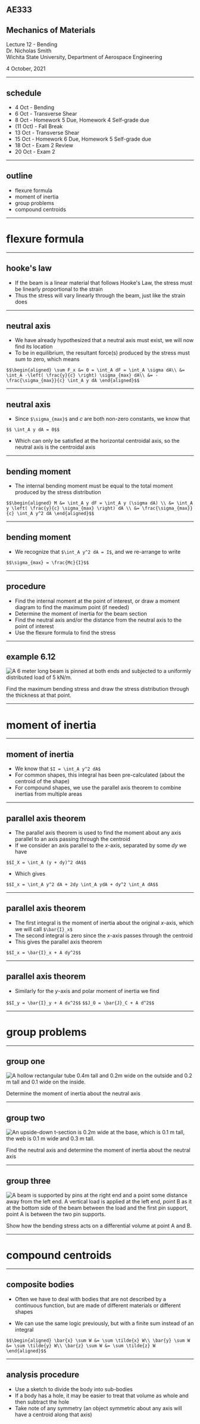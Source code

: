 ## AE333
## Mechanics of Materials
Lecture 12 - Bending<br/>
Dr. Nicholas Smith<br/>
Wichita State University, Department of Aerospace Engineering

4 October, 2021

----
## schedule

- 4 Oct - Bending
- 6 Oct - Transverse Shear
- 8 Oct - Homework 5 Due, Homework 4 Self-grade due
- (11 Oct) - Fall Break
- 13 Oct - Transverse Shear
- 15 Oct - Homework 6 Due, Homework 5 Self-grade due
- 18 Oct - Exam 2 Review
- 20 Oct - Exam 2

----
## outline

<!-- vim-markdown-toc GFM -->

* flexure formula
* moment of inertia
* group problems
* compound centroids

<!-- vim-markdown-toc -->

---
# flexure formula

----
## hooke's law

-   If the beam is a linear material that follows Hooke's Law, the stress must be linearly proportional to the strain
-   Thus the stress will vary linearly through the beam, just like the strain does

----
## neutral axis

-   We have already hypothesized that a neutral axis must exist, we will now find its location
-   To be in equilibrium, the resultant force(s) produced by the stress must sum to zero, which means

`$$\begin{aligned}
  \sum F_x &= 0 = \int_A dF = \int_A \sigma dA\\
  &= \int_A -\left( \frac{y}{c} \right) \sigma_{max} dA\\
  &= -\frac{\sigma_{max}}{c} \int_A y dA
\end{aligned}$$`

----
## neutral axis

-   Since `$\sigma_{max}$` and *c* are both non-zero constants, we know that

`$$ \int_A y dA = 0$$`

-   Which can only be satisfied at the horizontal centroidal axis, so the neutral axis is the centroidal axis

----
## bending moment

-   The internal bending moment must be equal to the total moment produced by the stress distribution

`$$\begin{aligned}
  M &= \int_A y dF = \int_A y (\sigma dA) \\
  &= \int_A y \left( \frac{y}{c} \sigma_{max} \right) dA \\
  &= \frac{\sigma_{max}}{c} \int_A y^2 dA
\end{aligned}$$`

----
## bending moment

-   We recognize that `$\int_A y^2 dA = I$`, and we re-arrange to write

`$$\sigma_{max} = \frac{Mc}{I}$$`

----
## procedure

-   Find the internal moment at the point of interest, or draw a moment diagram to find the maximum point (if needed)
-   Determine the moment of inertia for the beam section
-   Find the neutral axis and/or the distance from the neutral axis to the point of interest
-   Use the flexure formula to find the stress

----
## example 6.12

<div class="left">

![A 6 meter long beam is pinned at both ends and subjected to a uniformly distributed load of 5 kN/m. ](../images/example-6-12.png)

</div>

<div class="right">

Find the maximum bending stress and draw the stress distribution through the thickness at that point.

</div>

---
# moment of inertia

----
## moment of inertia

-   We know that `$I = \int_A y^2 dA$`
-   For common shapes, this integral has been pre-calculated (about the centroid of the shape)
-   For compound shapes, we use the parallel axis theorem to combine inertias from multiple areas

----
## parallel axis theorem

-   The parallel axis theorem is used to find the moment about any axis parallel to an axis passing through the centroid
-   If we consider an axis parallel to the *x*-axis, separated by some *dy* we have

`$$I_X = \int_A (y + dy)^2 dA$$`

-   Which gives

`$$I_x = \int_A y^2 dA + 2dy \int_A ydA + dy^2 \int_A dA$$`

----
## parallel axis theorem

-   The first integral is the moment of inertia about the original *x*-axis, which we will call `$\bar{I}_x$` 
-   The second integral is zero since the *x*-axis passes through the centroid
-   This gives the parallel axis theorem

`$$I_x = \bar{I}_x + A dy^2$$`

----
## parallel axis theorem

-   Similarly for the *y*-axis and polar moment of inertia we find

`$$I_y = \bar{I}_y + A dx^2$$`
`$$J_O = \bar{J}_C + A d^2$$`

---
# group problems

----
## group one

<div class="left">

![A hollow rectangular tube 0.4m tall and 0.2m wide on the outside and 0.2 m tall and 0.1 wide on the inside.](../images/group-6-1.jpg)  

</div>

<div class="right">

Determine the moment of inertia about the neutral axis

</div>

----
## group two

<div class="left">

![An upside-down t-section is 0.2m wide at the base, which is 0.1 m tall, the web is 0.1 m wide and 0.3 m tall.](../images/group-6-2.jpg)  

</div>

<div class="right">

Find the neutral axis and determine the moment of inertia about the neutral axis

</div>

----
## group three

![A beam is supported by pins at the right end and a point some distance away from the left end. A vertical load is applied at the left end, point B as it at the bottom side of the beam between the load and the first pin support, point A is between the two pin supports.](../images/group-6-3.jpg)

Show how the bending stress acts on a differential volume at point A and B.

---
# compound centroids

----
## composite bodies

-   Often we have to deal with bodies that are not described by a continuous function, but are made of different materials or different shapes

-   We can use the same logic previously, but with a finite sum instead of an integral

`$$\begin{aligned}
  \bar{x} \sum W &= \sum \tilde{x} W\\
  \bar{y} \sum W &= \sum \tilde{y} W\\
  \bar{z} \sum W &= \sum \tilde{z} W
\end{aligned}$$`

----
## analysis procedure

-   Use a sketch to divide the body into sub-bodies
-   If a body has a hole, it may be easier to treat that volume as whole and then subtract the hole
-   Take note of any symmetry (an object symmetric about any axis will have a centroid along that axis)
